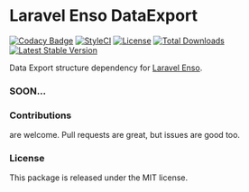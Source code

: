 # Laravel Enso DataExport

[![Codacy Badge](https://api.codacy.com/project/badge/Grade/7ea7f7704b2044f9950074cf8afb6e3f)](https://www.codacy.com/app/laravel-enso/DataExport?utm_source=github.com&amp;utm_medium=referral&amp;utm_content=laravel-enso/DataExport&amp;utm_campaign=Badge_Grade)
[![StyleCI](https://github.styleci.io/repos/148101651/shield?branch=master)](https://github.styleci.io/repos/148101651)
[![License](https://poser.pugx.org/laravel-enso/dataexport/license)](https://packagist.org/packages/laravel-enso/dataexport)
[![Total Downloads](https://poser.pugx.org/laravel-enso/dataexport/downloads)](https://packagist.org/packages/laravel-enso/dataexport)
[![Latest Stable Version](https://poser.pugx.org/laravel-enso/dataexport/version)](https://packagist.org/packages/laravel-enso/dataexport)

Data Export structure dependency for [Laravel Enso](https://github.com/laravel-enso/Enso).

### SOON...

### Contributions

are welcome. Pull requests are great, but issues are good too.

### License

This package is released under the MIT license.
<!--/h-->